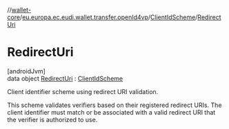 //[wallet-core](../../../../index.md)/[eu.europa.ec.eudi.wallet.transfer.openId4vp](../../index.md)/[ClientIdScheme](../index.md)/[RedirectUri](index.md)

# RedirectUri

[androidJvm]\
data object [RedirectUri](index.md) : [ClientIdScheme](../index.md)

Client identifier scheme using redirect URI validation.

This scheme validates verifiers based on their registered redirect URIs. The client identifier must match or be associated with a valid redirect URI that the verifier is authorized to use.
